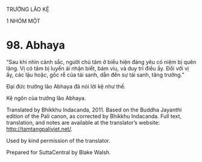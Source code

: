 TRƯỞNG LÃO KỆ

1 NHÓM MỘT

# 98\. Abhaya

“Sau khi nhìn cảnh sắc, người chú tâm ở biểu hiện đáng yêu có niệm bị quên lãng. Vị có tâm bị luyến ái nhận biết, bám víu, và duy trì điều ấy. Đối với vị ấy, các lậu hoặc, gốc rễ của tái sanh, dẫn đến sự tái sanh, tăng trưởng.”

Đại đức trưởng lão Abhaya đã nói lời kệ như thế.

Kệ ngôn của trưởng lão Abhaya.

Translated by Bhikkhu Indacanda, 2011. Based on the Buddha Jayanthi edition of the Pali canon, as corrected by Bhikkhu Indacanda. Full text, translation, and notes are available at the translator’s website: http://tamtangpaliviet.net/.

Used by kind permission of the translator.

Prepared for SuttaCentral by Blake Walsh.
